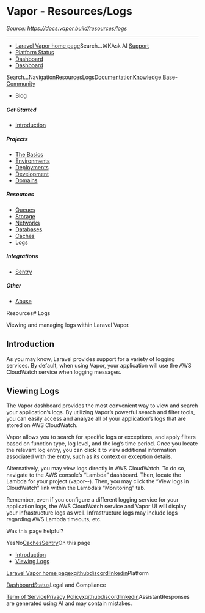 # Vapor - Resources/Logs

*Source: https://docs.vapor.build/resources/logs*

---

- [Laravel Vapor home page](https://vapor.laravel.com)Search...⌘KAsk AI
[Support](/cdn-cgi/l/email-protection#bbcddacbd4c9fbd7dac9dacdded795d8d4d6)
- [Platform Status](https://status.laravel.com/)
- [Dashboard](https://vapor.laravel.com)
- [Dashboard](https://vapor.laravel.com)

Search...NavigationResourcesLogs[Documentation](/introduction)[Knowledge Base](/kb/troubleshooting)- [Community](https://discord.com/invite/laravel)
- [Blog](https://blog.laravel.com/vapor)
##### Get Started

- [Introduction](/introduction)

##### Projects

- [The Basics](/projects/the-basics)
- [Environments](/projects/environments)
- [Deployments](/projects/deployments)
- [Development](/projects/development)
- [Domains](/projects/domains)

##### Resources

- [Queues](/resources/queues)
- [Storage](/resources/storage)
- [Networks](/resources/networks)
- [Databases](/resources/databases)
- [Caches](/resources/caches)
- [Logs](/resources/logs)

##### Integrations

- [Sentry](/integrations/sentry)

##### Other

- [Abuse](/abuse)

Resources# Logs

Viewing and managing logs within Laravel Vapor.

## [​](#introduction)Introduction

As you may know, Laravel provides support for a variety of logging services. By default, when using Vapor, your application will use the AWS CloudWatch service when logging messages.

## [​](#viewing-logs)Viewing Logs

The Vapor dashboard provides the most convenient way to view and search your application’s logs. By utilizing Vapor’s powerful search and filter tools, you can easily access and analyze all of your application’s logs that are stored on AWS CloudWatch.

Vapor allows you to search for specific logs or exceptions, and apply filters based on function type, log level, and the log’s time period. Once you locate the relevant log entry, you can click it to view additional information associated with the entry, such as its context or exception details.

Alternatively, you may view logs directly in AWS CloudWatch. To do so, navigate to the AWS console’s “Lambda” dashboard. Then, locate the Lambda for your project (vapor--). Then, you may click the “View logs in CloudWatch” link within the Lambda’s “Monitoring” tab.

Remember, even if you configure a different logging service for your application logs, the AWS CloudWatch service and Vapor UI will display your infrastructure logs as well. Infrastructure logs may include logs regarding AWS Lambda timeouts, etc.

Was this page helpful?

YesNo[Caches](/resources/caches)[Sentry](/integrations/sentry)On this page
- [Introduction](#introduction)
- [Viewing Logs](#viewing-logs)

[Laravel Vapor home page](https://vapor.laravel.com)[x](https://x.com/laravelphp)[github](https://github.com/laravel)[discord](https://discord.com/invite/laravel)[linkedin](https://linkedin.com/company/laravel)Platform

[Dashboard](https://vapor.laravel.com/)[Status](https://status.laravel.com/)Legal and Compliance

[Term of Service](https://vapor.laravel.com/terms)[Privacy Policy](https://vapor.laravel.com/privacy)[x](https://x.com/laravelphp)[github](https://github.com/laravel)[discord](https://discord.com/invite/laravel)[linkedin](https://linkedin.com/company/laravel)AssistantResponses are generated using AI and may contain mistakes.